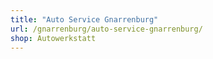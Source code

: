 ```yaml
---
title: "Auto Service Gnarrenburg"
url: /gnarrenburg/auto-service-gnarrenburg/
shop: Autowerkstatt
---
```


